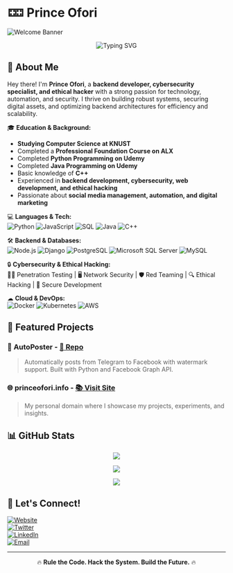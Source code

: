 # 🁑 Prince Ofori

![Welcome Banner](https://user-images.githubusercontent.com/your-image/banner.png)

<p align="center">
  <img src="https://readme-typing-svg.herokuapp.com?font=Fira+Code&size=22&pause=2000&color=F7B93E&width=435&lines=Welcome+to+my+world+of+code+and+security!" alt="Typing SVG" />
</p>

## 📌 About Me
Hey there! I'm **Prince Ofori**, a **backend developer, cybersecurity specialist, and ethical hacker** with a strong passion for technology, automation, and security. I thrive on building robust systems, securing digital assets, and optimizing backend architectures for efficiency and scalability.

🎓 **Education & Background:**
   - **Studying Computer Science at KNUST**
   - Completed a **Professional Foundation Course on ALX**
   - Completed **Python Programming on Udemy**
   - Completed **Java Programming on Udemy**
   - Basic knowledge of **C++**
   - Experienced in **backend development, cybersecurity, web development, and ethical hacking**
   - Passionate about **social media management, automation, and digital marketing**

💻 **Languages & Tech:**  
   ![Python](https://img.shields.io/badge/Python-3776AB?style=flat&logo=python&logoColor=white) ![JavaScript](https://img.shields.io/badge/JavaScript-F7DF1E?style=flat&logo=javascript&logoColor=black) ![SQL](https://img.shields.io/badge/SQL-CC2927?style=flat&logo=postgresql&logoColor=white) ![Java](https://img.shields.io/badge/Java-ED8B00?style=flat&logo=java&logoColor=white) ![C++](https://img.shields.io/badge/C++-00599C?style=flat&logo=c%2B%2B&logoColor=white)

🛠 **Backend & Databases:**  
   ![Node.js](https://img.shields.io/badge/Node.js-339933?style=flat&logo=node.js&logoColor=white) ![Django](https://img.shields.io/badge/Django-092E20?style=flat&logo=django&logoColor=white) ![PostgreSQL](https://img.shields.io/badge/PostgreSQL-316192?style=flat&logo=postgresql&logoColor=white) ![Microsoft SQL Server](https://img.shields.io/badge/Microsoft%20SQL%20Server-CC2927?style=flat&logo=microsoft-sql-server&logoColor=white) ![MySQL](https://img.shields.io/badge/MySQL-4479A1?style=flat&logo=mysql&logoColor=white)

🔒 **Cybersecurity & Ethical Hacking:**  
   🕵️‍♂️ Penetration Testing | 🖥️ Network Security | 🛡️ Red Teaming | 🔍 Ethical Hacking | 🔐 Secure Development

☁ **Cloud & DevOps:**  
   ![Docker](https://img.shields.io/badge/Docker-2496ED?style=flat&logo=docker&logoColor=white) ![Kubernetes](https://img.shields.io/badge/Kubernetes-326CE5?style=flat&logo=kubernetes&logoColor=white) ![AWS](https://img.shields.io/badge/AWS-232F3E?style=flat&logo=amazon-aws&logoColor=white)

## 🚀 Featured Projects
### 📢 **AutoPoster** - [📂 Repo](https://github.com/your-username/auto-poster)
> Automatically posts from Telegram to Facebook with watermark support. Built with Python and Facebook Graph API.

### 🌐 **princeofori.info** - [📚 Visit Site](https://princeofori.info)
> My personal domain where I showcase my projects, experiments, and insights.

## 📊 GitHub Stats
<p align="center">
  <img src="https://github-readme-streak-stats.herokuapp.com/?user=your-username&theme=radical"/>
</p>

<p align="center">
  <img src="https://github-readme-stats.vercel.app/api?username=your-username&show_icons=true&theme=radical"/>
</p>

<p align="center">
  <img src="https://github-readme-stats.vercel.app/api/top-langs/?username=your-username&layout=compact&theme=radical"/>
</p>

## 👥 Let's Connect!
[![Website](https://img.shields.io/badge/Website-princeofori.info-blue?style=flat&logo=google-chrome)](https://princeofori.info)  
[![Twitter](https://img.shields.io/badge/Twitter-%231DA1F2.svg?style=flat&logo=twitter&logoColor=white)](https://twitter.com/PrinceOfOri)  
[![LinkedIn](https://img.shields.io/badge/LinkedIn-%230A66C2.svg?style=flat&logo=linkedin&logoColor=white)](https://linkedin.com/in/princeofori)  
[![Email](https://img.shields.io/badge/Email-contact%40princeofori.info-red?style=flat&logo=gmail&logoColor=white)](mailto:contact@princeofori.info)

---
<p align="center">🔥 <strong>Rule the Code. Hack the System. Build the Future.</strong> 🔥</p>


